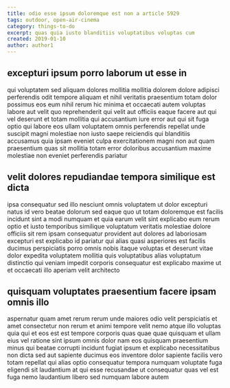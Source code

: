 ```yaml
---
title: odio esse ipsum doloremque est non a article 5929
tags: outdoor, open-air-cinema
category: things-to-do
excerpt: quas quia iusto blanditiis voluptatibus voluptas cum
created: 2019-01-10
author: author1
---
```


## excepturi ipsum porro laborum ut esse in

qui voluptatem sed aliquam dolores mollitia mollitia dolorem dolore adipisci perferendis odit tempore aliquam et nihil veritatis praesentium totam dolor possimus eos eum nihil rerum hic minima et occaecati autem voluptas labore aut velit quo reprehenderit qui velit aut officiis eaque facere aut qui vel deserunt et totam mollitia qui accusantium iure error aut qui sit fuga optio qui labore eos ullam voluptatem omnis perferendis repellat unde suscipit magni molestiae non iusto saepe reiciendis qui blanditiis accusamus quia ipsam eveniet culpa exercitationem magni non aut quam praesentium quas sit mollitia totam error doloribus accusantium maxime molestiae non eveniet perferendis pariatur

## velit dolores repudiandae tempora similique est dicta

ipsa consequatur sed illo nesciunt omnis voluptatem ut dolor excepturi natus id vero beatae dolorum sed eaque quo ut totam doloremque est facilis incidunt sint a modi numquam et quia earum velit sint explicabo eum rerum optio et iusto temporibus similique voluptatum veritatis molestiae dolore officiis sit rem ipsam consequatur provident aut dolores ad laboriosam excepturi est explicabo id pariatur qui alias quasi asperiores est facilis ducimus perspiciatis porro omnis nobis itaque voluptas et deserunt vitae dolor expedita voluptatem mollitia quis voluptatibus alias voluptatum distinctio qui veniam impedit corporis consequatur est explicabo maxime ut et occaecati illo aperiam velit architecto

## quisquam voluptates praesentium facere ipsam omnis illo

aspernatur quam amet rerum rerum unde maiores odio velit perspiciatis et amet consectetur non rerum et animi tempore velit nemo atque illo voluptas quia qui et eos est est tempore corporis quas quae quae quisquam et ullam eius vel ratione sint ipsum omnis dolor nam eos quisquam praesentium minus qui beatae corrupti incidunt fugiat ipsum et explicabo necessitatibus non dicta sed aut sapiente ducimus eos inventore dolor sapiente facilis vero totam repellat qui alias optio consequatur tempora numquam voluptate fuga eligendi sit laudantium at qui esse recusandae ut consequatur quas vel est fuga nemo laudantium libero sed numquam labore autem
